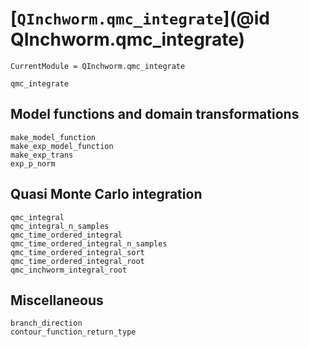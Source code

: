 # [`QInchworm.qmc_integrate`](@id QInchworm.qmc_integrate)

```@meta
CurrentModule = QInchworm.qmc_integrate
```
```@docs
qmc_integrate
```

## Model functions and domain transformations

```@docs
make_model_function
make_exp_model_function
make_exp_trans
exp_p_norm
```

## Quasi Monte Carlo integration

```@docs
qmc_integral
qmc_integral_n_samples
qmc_time_ordered_integral
qmc_time_ordered_integral_n_samples
qmc_time_ordered_integral_sort
qmc_time_ordered_integral_root
qmc_inchworm_integral_root
```

## Miscellaneous

```@docs
branch_direction
contour_function_return_type
```